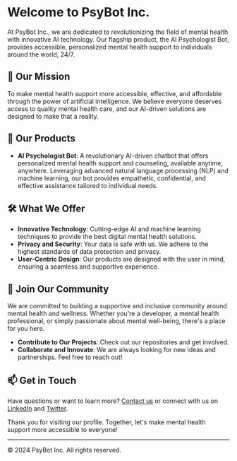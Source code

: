# Welcome to PsyBot Inc.

At PsyBot Inc., we are dedicated to revolutionizing the field of mental health with innovative AI technology. Our flagship product, the AI Psychologist Bot, provides accessible, personalized mental health support to individuals around the world, 24/7. 

## 🌟 Our Mission

To make mental health support more accessible, effective, and affordable through the power of artificial intelligence. We believe everyone deserves access to quality mental health care, and our AI-driven solutions are designed to make that a reality.

## 🚀 Our Products

- **AI Psychologist Bot**: A revolutionary AI-driven chatbot that offers personalized mental health support and counseling, available anytime, anywhere. Leveraging advanced natural language processing (NLP) and machine learning, our bot provides empathetic, confidential, and effective assistance tailored to individual needs.

## 🛠️ What We Offer

- **Innovative Technology**: Cutting-edge AI and machine learning techniques to provide the best digital mental health solutions.
- **Privacy and Security**: Your data is safe with us. We adhere to the highest standards of data protection and privacy.
- **User-Centric Design**: Our products are designed with the user in mind, ensuring a seamless and supportive experience.

## 🤝 Join Our Community

We are committed to building a supportive and inclusive community around mental health and wellness. Whether you're a developer, a mental health professional, or simply passionate about mental well-being, there's a place for you here. 

- **Contribute to Our Projects**: Check out our repositories and get involved.
- **Collaborate and Innovate**: We are always looking for new ideas and partnerships. Feel free to reach out!

## 📫 Get in Touch

Have questions or want to learn more? [Contact us](mailto:hi@psybot.me) or connect with us on [LinkedIn](https://www.linkedin.com/company/psybot/) and [Twitter](https://x.com/psytherapistbot).

Thank you for visiting our profile. Together, let's make mental health support more accessible to everyone!

---

© 2024 PsyBot Inc. All rights reserved.
